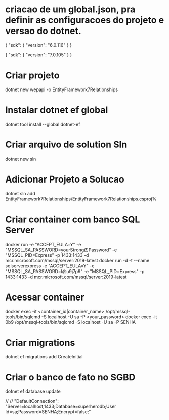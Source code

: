 # criacao de um global.json, pra definir as configuracoes do projeto e versao do dotnet.

{
	"sdk": {
		"version": "6.0.116"
	}
}

{
	"sdk": {
		"version": "7.0.105"
	}
}
# Criar projeto
dotnet new wepapi -o EntityFramework7Relationships

# Instalar dotnet ef global
dotnet tool install --global dotnet-ef
# Criar arquivo de solution Sln
dotnet new sln

# Adicionar Projeto a Solucao
dotnet sln add EntityFramework7Relationships/EntityFramework7Relationships.csproj%  

# Criar container com banco SQL Server
docker run -e "ACCEPT_EULA=Y" -e "MSSQL_SA_PASSWORD=yourStrong(!)Password" -e "MSSQL_PID=Express" -p 1433:1433 -d mcr.microsoft.com/mssql/server:2019-latest 
docker run -d -t --name sqlserverexpress -e "ACCEPT_EULA=Y" -e "MSSQL_SA_PASSWORD=I@u9j7p9" -e "MSSQL_PID=Express" -p 1433:1433 -d mcr.microsoft.com/mssql/server:2019-latest
# Acessar container 


docker exec -it <container_id|container_name> /opt/mssql-tools/bin/sqlcmd -S localhost -U sa -P <your_password>
docker exec -it 0b9 /opt/mssql-tools/bin/sqlcmd -S localhost -U sa -P SENHA


# Criar migrations
dotnet ef migrations add CreateInitial

# Criar o banco de fato no SGBD
dotnet ef database update

// // "DefaultConnection": "Server=localhost,1433;Database=superherodb;User Id=sa;Password=SENHA;Encrypt=false;"
